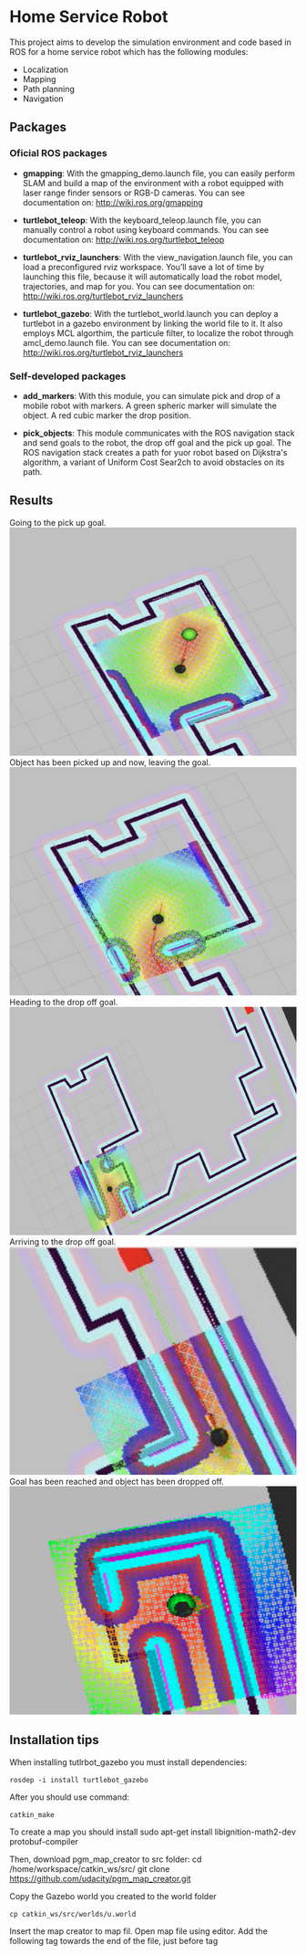 # Home Service Robot
This project aims to develop the simulation environment and code based in ROS for a home service robot which has the following modules:
* Localization
* Mapping
* Path planning 
* Navigation

## Packages
### Oficial ROS packages 
* **gmapping**: With the gmapping_demo.launch file, you can easily perform SLAM and build a map of the environment with a robot equipped with laser range finder sensors or RGB-D cameras.
You can see documentation on:
http://wiki.ros.org/gmapping

* **turtlebot_teleop**: With the keyboard_teleop.launch file, you can manually control a robot using keyboard commands.
You can see documentation on: http://wiki.ros.org/turtlebot_teleop

* **turtlebot_rviz_launchers**: With the view_navigation.launch file, you can load a preconfigured rviz workspace. You’ll save a lot of time by launching this file, because it will automatically load the robot model, trajectories, and map for you.
You can see documentation on: http://wiki.ros.org/turtlebot_rviz_launchers

* **turtlebot_gazebo**: With the turtlebot_world.launch you can deploy a turtlebot in a gazebo environment by linking the world file to it. It also employs MCL algorthim, the particule filter, to localize the robot through amcl_demo.launch file.
You can see documentation on: http://wiki.ros.org/turtlebot_rviz_launchers

### Self-developed packages
* **add_markers**: With this module, you can simulate pick and drop of a mobile robot with markers. A green spheric marker will simulate the object. A red cubic marker the drop position. 

* **pick_objects**: This module communicates with the ROS navigation stack and send goals to the robot, the drop off goal and the pick up goal. The ROS navigation stack creates a path for yuor robot based on Dijkstra's algorithm, a variant of Uniform Cost Sear2ch to avoid obstacles on its path.

## Results
Going to the pick up goal.
<img src="images/pick_up_goal.png" width="700" height="400" />
Object has been picked up and now, leaving the goal.
<img src="images/leave_goal.png" width="700" height="400" />
Heading to the drop off goal.
<img src="images/on_its_way.png" width="700" height="400" />
Arriving to the drop off goal.
<img src="images/drop_off_arriving.png" width="700" height="400" />
Goal has been reached and object has been dropped off.
<img src="images/drop_off_arrival.png" width="700" height="400" />


## Installation tips

When installing tutlrbot_gazebo you must install dependencies:
 
	rosdep -i install turtlebot_gazebo

After you should use command:
	
	catkin_make

To create a map you should install 
	sudo apt-get install libignition-math2-dev protobuf-compiler

Then, download pgm_map_creator to src folder:
	cd /home/workspace/catkin_ws/src/
	git clone https://github.com/udacity/pgm_map_creator.git

Copy the Gazebo world you created to the world folder

	cp catkin_ws/src/worlds/u.world 

Insert the map creator to map fil. Open map file using editor. Add the following tag towards the end of the file, just before </world> tag
	<plugin filename="libcollision_map_creator.so" name="collision_map_creator"/>

